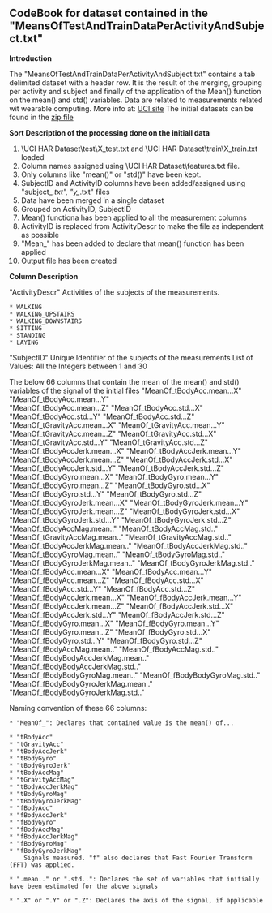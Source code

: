 ## CodeBook for dataset contained in the "MeansOfTestAndTrainDataPerActivityAndSubject.txt"

<b>Introduction</b>

The "MeansOfTestAndTrainDataPerActivityAndSubject.txt" contains a tab delimited dataset with a header row.
It is the result of the merging, grouping per activity and subject and finally of the application of the Mean() function on the mean() and std() variables.
Data are related to measurements related wit wearable computing. 
More info at: <a href="http://archive.ics.uci.edu/ml/datasets/Human+Activity+Recognition+Using+Smartphones">UCI site</a>
The initial datasets can be found in the <a href="https://d396qusza40orc.cloudfront.net/getdata%2Fprojectfiles%2FUCI%20HAR%20Dataset.zip">zip file</a> 

<b>Sort Description of the processing done on the initiall data</b>

1. \UCI HAR Dataset\test\X_test.txt and \UCI HAR Dataset\train\X_train.txt loaded
2. Column names assigned using \UCI HAR Dataset\features.txt file. 
3. Only columns like "mean()" or "std()" have been kept.
4. SubjectID and ActivityID columns have been added/assigned using "subject_*.txt", "y_*.txt" files
5. Data have been merged in a single dataset
6. Grouped on ActivityID, SubjectID
7. Mean() functiona has been applied to all the measurement columns
8. ActivityID is replaced from ActivityDescr to make the file as independent as possible
9. "Mean_" has been added to declare that mean() function has been applied
10. Output file has been created

<b>Column Description</b>

"ActivityDescr"
	Activities of the subjects of the measurements.

	* WALKING
	* WALKING_UPSTAIRS
	* WALKING_DOWNSTAIRS
	* SITTING
	* STANDING
	* LAYING
 

"SubjectID"
Unique Identifier of the subjects of the measurements
List of Values: All the Integers between 1 and 30

The below 66 columns that contain the mean of the mean() and std() variables of the signal of the initial files
"MeanOf_tBodyAcc.mean...X"           "MeanOf_tBodyAcc.mean...Y"          
"MeanOf_tBodyAcc.mean...Z"           "MeanOf_tBodyAcc.std...X"           
"MeanOf_tBodyAcc.std...Y"            "MeanOf_tBodyAcc.std...Z"           
"MeanOf_tGravityAcc.mean...X"        "MeanOf_tGravityAcc.mean...Y"       
"MeanOf_tGravityAcc.mean...Z"        "MeanOf_tGravityAcc.std...X"        
"MeanOf_tGravityAcc.std...Y"         "MeanOf_tGravityAcc.std...Z"        
"MeanOf_tBodyAccJerk.mean...X"       "MeanOf_tBodyAccJerk.mean...Y"      
"MeanOf_tBodyAccJerk.mean...Z"       "MeanOf_tBodyAccJerk.std...X"       
"MeanOf_tBodyAccJerk.std...Y"        "MeanOf_tBodyAccJerk.std...Z"       
"MeanOf_tBodyGyro.mean...X"          "MeanOf_tBodyGyro.mean...Y"         
"MeanOf_tBodyGyro.mean...Z"          "MeanOf_tBodyGyro.std...X"          
"MeanOf_tBodyGyro.std...Y"           "MeanOf_tBodyGyro.std...Z"          
"MeanOf_tBodyGyroJerk.mean...X"      "MeanOf_tBodyGyroJerk.mean...Y"     
"MeanOf_tBodyGyroJerk.mean...Z"      "MeanOf_tBodyGyroJerk.std...X"      
"MeanOf_tBodyGyroJerk.std...Y"       "MeanOf_tBodyGyroJerk.std...Z"      
"MeanOf_tBodyAccMag.mean.."          "MeanOf_tBodyAccMag.std.."          
"MeanOf_tGravityAccMag.mean.."       "MeanOf_tGravityAccMag.std.."       
"MeanOf_tBodyAccJerkMag.mean.."      "MeanOf_tBodyAccJerkMag.std.."      
"MeanOf_tBodyGyroMag.mean.."         "MeanOf_tBodyGyroMag.std.."         
"MeanOf_tBodyGyroJerkMag.mean.."     "MeanOf_tBodyGyroJerkMag.std.."     
"MeanOf_fBodyAcc.mean...X"           "MeanOf_fBodyAcc.mean...Y"          
"MeanOf_fBodyAcc.mean...Z"           "MeanOf_fBodyAcc.std...X"           
"MeanOf_fBodyAcc.std...Y"            "MeanOf_fBodyAcc.std...Z"           
"MeanOf_fBodyAccJerk.mean...X"       "MeanOf_fBodyAccJerk.mean...Y"      
"MeanOf_fBodyAccJerk.mean...Z"       "MeanOf_fBodyAccJerk.std...X"       
"MeanOf_fBodyAccJerk.std...Y"        "MeanOf_fBodyAccJerk.std...Z"       
"MeanOf_fBodyGyro.mean...X"          "MeanOf_fBodyGyro.mean...Y"         
"MeanOf_fBodyGyro.mean...Z"          "MeanOf_fBodyGyro.std...X"          
"MeanOf_fBodyGyro.std...Y"           "MeanOf_fBodyGyro.std...Z"          
"MeanOf_fBodyAccMag.mean.."          "MeanOf_fBodyAccMag.std.."          
"MeanOf_fBodyBodyAccJerkMag.mean.."  "MeanOf_fBodyBodyAccJerkMag.std.."  
"MeanOf_fBodyBodyGyroMag.mean.."     "MeanOf_fBodyBodyGyroMag.std.."     
"MeanOf_fBodyBodyGyroJerkMag.mean.." "MeanOf_fBodyBodyGyroJerkMag.std.." 
	
Naming convention of these 66 columns:

	* "MeanOf_": Declares that contained value is the mean() of...

	* "tBodyAcc"
	* "tGravityAcc"
	* "tBodyAccJerk"
	* "tBodyGyro"
	* "tBodyGyroJerk"
	* "tBodyAccMag"
	* "tGravityAccMag"
	* "tBodyAccJerkMag"
	* "tBodyGyroMag"
	* "tBodyGyroJerkMag"
	* "fBodyAcc"
	* "fBodyAccJerk"
	* "fBodyGyro"
	* "fBodyAccMag"
	* "fBodyAccJerkMag"
	* "fBodyGyroMag"
	* "fBodyGyroJerkMag"
		Signals measured. "f" also declares that Fast Fourier Transform (FFT) was applied.

	* ".mean.." or ".std..": Declares the set of variables that initially have been estimated for the above signals

	* ".X" or ".Y" or ".Z": Declares the axis of the signal, if applicable   

